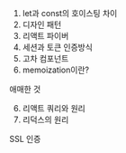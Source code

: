1. let과 const의 호이스팅 차이
2. 디자인 패턴
3. 리액트 파이버
4. 세션과 토큰 인증방식
5. 고차 컴포넌트
6. memoization이란?

애매한 것

6. 리액트 쿼리와 원리
7. 리덕스의 원리

SSL 인증
